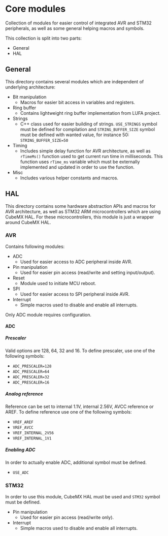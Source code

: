 # Core modules

Collection of modules for easier control of integrated AVR and STM32 peripherals, as well as some general helping macros and symbols.

This collection is split into two parts:

- General
- HAL

## General

This directory contains several modules which are independent of underlying architecture:

- Bit manipulation
    - Macros for easier bit access in variables and registers.
- Ring buffer
    - Contains lightweight ring buffer implementation from LUFA project.
- Strings
    - C++ class used for easier building of strings. `USE_STRINGS` symbol must be defined for compilation and `STRING_BUFFER_SIZE` symbol must be defined with wanted value, for instance 50: `STRING_BUFFER_SIZE=50`
- Timing
    - Includes simple delay function for AVR architecture, as well as `rTimeMs()` function used to get current run time in milliseconds. This function uses `rTime_ms` variable which must be externally implemented and updated in order to use the function.
- Misc
    - Includes various helper constants and macros.

## HAL

This directory contains some hardware abstraction APIs and macros for AVR architecture, as well as STM32 ARM microcontrollers which are using CubeMX HAL. For these microcontrollers, this module is just a wrapper around CubeMX HAL.

### AVR

Contains following modules:

- ADC
    - Used for easier access to ADC peripheral inside AVR.
- Pin manipulation
    - Used for easier pin access (read/write and setting input/output).
- Reset
    - Module used to initiate MCU reboot.
- SPI
    - Used for easier access to SPI peripheral inside AVR.
- Interrupt
    - Simple macros used to disable and enable all interrupts.

Only ADC module requires configuration.

#### ADC

##### Prescaler

Valid options are 128, 64, 32 and 16. To define prescaler, use one of the following symbols:
- `ADC_PRESCALER=128`
- `ADC_PRESCALER=64`
- `ADC_PRESCALER=32`
- `ADC_PRESCALER=16`

##### Analog reference

Reference can be set to internal 1.1V, internal 2.56V, AVCC reference or AREF. To define reference use one of the following symbols:

- `VREF_AREF`
- `VREF_AVCC`
- `VREF_INTERNAL_2V56`
- `VREF_INTERNAL_1V1`

##### Enabling ADC

In order to actually enable ADC, additional symbol must be defined.

- `USE_ADC`

### STM32

In order to use this module, CubeMX HAL must be used and `STM32` symbol must be defined.

- Pin manipulation
    - Used for easier pin access (read/write only).
- Interrupt
    - Simple macros used to disable and enable all interrupts.